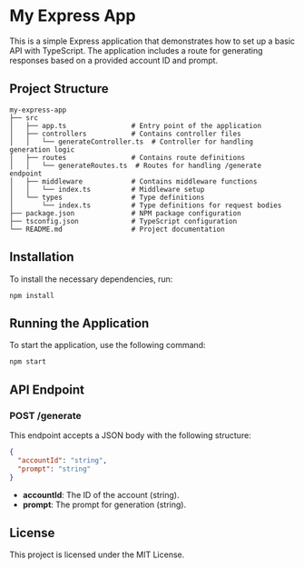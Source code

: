 # My Express App

This is a simple Express application that demonstrates how to set up a basic API with TypeScript. The application includes a route for generating responses based on a provided account ID and prompt.

## Project Structure

```
my-express-app
├── src
│   ├── app.ts                # Entry point of the application
│   ├── controllers           # Contains controller files
│   │   └── generateController.ts  # Controller for handling generation logic
│   ├── routes                # Contains route definitions
│   │   └── generateRoutes.ts  # Routes for handling /generate endpoint
│   ├── middleware            # Contains middleware functions
│   │   └── index.ts          # Middleware setup
│   └── types                 # Type definitions
│       └── index.ts          # Type definitions for request bodies
├── package.json              # NPM package configuration
├── tsconfig.json             # TypeScript configuration
└── README.md                 # Project documentation
```

## Installation

To install the necessary dependencies, run:

```
npm install
```

## Running the Application

To start the application, use the following command:

```
npm start
```

## API Endpoint

### POST /generate

This endpoint accepts a JSON body with the following structure:

```json
{
  "accountId": "string",
  "prompt": "string"
}
```

- **accountId**: The ID of the account (string).
- **prompt**: The prompt for generation (string).

## License

This project is licensed under the MIT License.